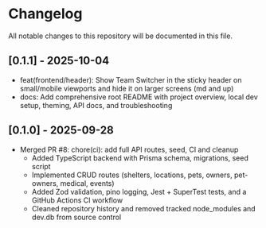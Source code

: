 # Changelog

All notable changes to this repository will be documented in this file.

## [0.1.1] - 2025-10-04
- feat(frontend/header): Show Team Switcher in the sticky header on small/mobile viewports and hide it on larger screens (md and up)
- docs: Add comprehensive root README with project overview, local dev setup, theming, API docs, and troubleshooting

## [0.1.0] - 2025-09-28
- Merged PR #8: chore(ci): add full API routes, seed, CI and cleanup
  - Added TypeScript backend with Prisma schema, migrations, seed script
  - Implemented CRUD routes (shelters, locations, pets, owners, pet-owners, medical, events)
  - Added Zod validation, pino logging, Jest + SuperTest tests, and a GitHub Actions CI workflow
  - Cleaned repository history and removed tracked node_modules and dev.db from source control
